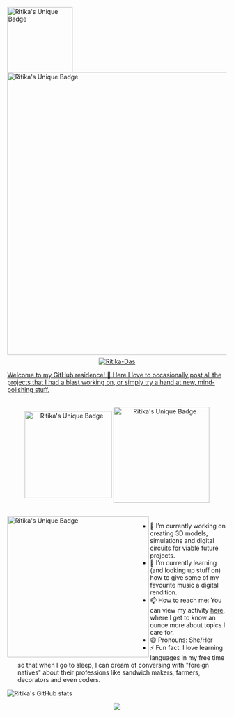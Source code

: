 <a href="https://github.com/Ritika-Das/"><img align="center" alt="Ritika's Unique Badge" width="150px" src="https://www.anglaisfacile.com/cgi2/myexam/images/14825.gif" />
<a href="https://github.com/Ritika-Das/"><img align="center" alt="Ritika's Unique Badge" width="650px" src="https://res.cloudinary.com/ritikadas/image/upload/v1595146432/My_Images/GitHub_Residency_jzqahp.gif" /><br><br>
<p align="center" style="margin-top: -25px;"> <img src="https://komarev.com/ghpvc/?username=Ritika-Das" alt="Ritika-Das" /> </p>
Welcome to my GitHub residence! 👋 Here I love to occasionally post all the projects that I had a blast working on, or simply try a hand at new, mind-polishing stuff.<br><br>

<p align="center"><a href="https://www.linkedin.com/in/ritika-das-ece/"><img align="center" alt="Ritika's Unique Badge" width="200px" src="https://img.shields.io/badge/LinkedIn-Ritika%20-blue.svg" /></a> <emsp> 
  <a href="https://www.hackerrank.com/ritz_kitty"><img align="center" alt="Ritika's Unique Badge" width="220px" src="https://img.shields.io/badge/Hackerrank-Ritika%20-green.svg" /></a></p><br>
<a href="https://media.giphy.com/media/xjIsb648nX0pw8kdBd/giphy.gif"><img align="left" alt="Ritika's Unique Badge" width="325px" src="https://media.giphy.com/media/xjIsb648nX0pw8kdBd/giphy.gif" /></a>
  
- 🔭 I’m currently working on creating 3D models, simulations and digital circuits for viable future projects.<nbsp>
- 🌱 I’m currently learning (and looking up stuff on) how to give some of my favourite music a digital rendition.<nbsp>
- 📫 How to reach me: You can view my activity [here](https://www.linkedin.com/in/ritika-das-ece/), where I get to know an ounce more about topics I care for.<nbsp>
- 😄 Pronouns: She/Her <nbsp>
- ⚡ Fun fact: I love learning languages in my free time so that when I go to sleep, I can dream of conversing with "foreign natives" about their professions like sandwich makers, farmers, decorators and even coders.<br>

![Ritika's GitHub stats](https://github-readme-stats.vercel.app/api?username=Ritika-Das&show_icons=true&theme=vue-dark)
<!--![ReadMe Card](https://github-readme-stats.vercel.app/api/pin/?username=Ritika-Das&repo=3D_Piezoelectric_Shoe&show_icons=true&title_color=FFFFFF&icon_color=FFFF00&text_color=FFFFF4&bg_color=043E32
**Ritika-Das/Ritika-Das** is a ✨ _special_ ✨ repository because its `README.md` (this file) appears on your GitHub profile. Here are some ideas to get you started:
- 👯 I’m looking to collaborate on similar topics.
- 🤔 I’m looking for help with new ideas related to my current repository stuff.
- 💬 Ask me about anything in my repositories.-->
 <p align='center'> <img align="center" src="https://github-readme-stats.vercel.app/api/top-langs/?username=Ritika-Das&layout=compact&theme=radical" /></p>
